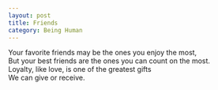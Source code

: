 ```yaml
---
layout: post
title: Friends
category: Being Human 
---
```


Your favorite friends may be the ones you enjoy the most,  
But your best friends are the ones you can count on the most.  
Loyalty, like love, is one of the greatest gifts  
We can give or receive.
